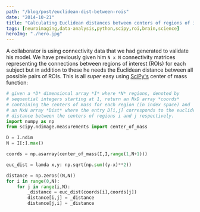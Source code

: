 ```yaml
---
path: "/blog/post/euclidean-dist-between-rois"
date: "2014-10-21"
title: "Calculating Euclidean distances between centers of regions of interest"
tags: [neuroimaging,data-analysis,python,scipy,roi,brain,science]
heroImg: "./hero.jpg"
---
```


A collaborator is using connectivity data that we had generated to validate his model. We have previously given him `N x N` connectivity matrices representing the connections between regions of interest (ROIs) for each subject but in addition to these he needs the Euclidean distance between all possible pairs of ROIs. This is all *super* easy using [SciPy's](https://www.scipy.org) center of mass function:

```python
# given a *D* dimensional array *I* where *N* regions, denoted by
# sequential integers starting at 1, return an NxD array *coords*
# containing the centers of mass for each region (in index space) and
# an NxN array *Dist* where the entry D[i,j] corresponds to the euclidean
# distance between the centers of regions i and j respectively.
import numpy as np
from scipy.ndimage.measurements import center_of_mass

D = I.ndim
N = I[:].max()

coords = np.asarray(center_of_mass(I,I,range(1,N+1)))

euc_dist = lamda x,y: np.sqrt(np.sum((y-x)**2))

distance = np.zeros((N,N))
for i in range(0,N):
    for j in range(i,N):
        _distance = euc_dist(coords[i],coords[j])
        distance[i,j] = _distance
        distance[j,i] = _distance
```
